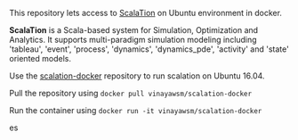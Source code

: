 This repository lets access to [ScalaTion](http://cobweb.cs.uga.edu/~jam/scalation.html) on Ubuntu environment in docker.

**ScalaTion** is a Scala-based system for Simulation, Optimization and Analytics. It supports multi-paradigm simulation modeling including 'tableau', 'event', 'process', 'dynamics', 'dynamics_pde', 'activity' and 'state' oriented models.

Use the [scalation-docker](https://hub.docker.com/r/vinayawsm/scalation-docker/) repository to run scalation on Ubuntu 16.04.

Pull the repository using `docker pull vinayawsm/scalation-docker`

Run the container using `docker run -it vinayawsm/scalation-docker`

es
